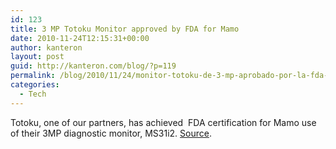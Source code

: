 ```yaml
---
id: 123
title: 3 MP Totoku Monitor approved by FDA for Mamo
date: 2010-11-24T12:15:31+00:00
author: kanteron
layout: post
guid: http://kanteron.com/blog/?p=119
permalink: /blog/2010/11/24/monitor-totoku-de-3-mp-aprobado-por-la-fda-para-mamografia/
categories:
  - Tech
---
```

Totoku, one of our partners, has achieved  FDA certification for Mamo use of their 3MP diagnostic monitor, MS31i2. [Source](http://www.totoku.com/display/news/20101018.shtml).
